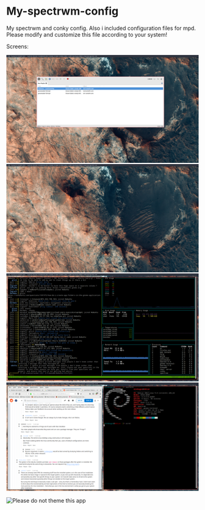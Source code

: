 # My-spectrwm-config
My spectrwm and conky config. Also i included configuration files for mpd. Please modify and customize this file according to your system!

Screens:

![Screenshot](screen.png?raw=true "Audacious")
![Screenshot](screen_1.png?raw=true "Clear")
![Screenshot](screen_2.png?raw=true "Tmux")
![Screenshot](screen_3.png?raw=true "Web")

![Please do not theme this app](https://stopthemingmy.app/badge.svg)

